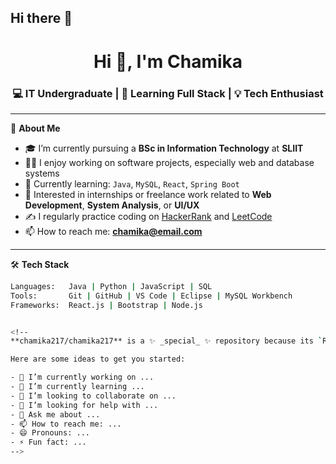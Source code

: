 ## Hi there 👋
<h1 align="center">Hi 👋, I'm Chamika</h1>
<h3 align="center">💻 IT Undergraduate | 🌱 Learning Full Stack | 💡 Tech Enthusiast</h3>

---

🌟 **About Me**

- 🎓 I’m currently pursuing a **BSc in Information Technology** at **SLIIT**
- 👨‍💻 I enjoy working on software projects, especially web and database systems
- 🧠 Currently learning: `Java`, `MySQL`, `React`, `Spring Boot`
- 💼 Interested in internships or freelance work related to **Web Development**, **System Analysis**, or **UI/UX**
- ✍️ I regularly practice coding on [HackerRank](https://www.hackerrank.com/) and [LeetCode](https://leetcode.com/)
- 📫 How to reach me: **chamika@email.com**

---

🛠️ **Tech Stack**

```bash
Languages:   Java | Python | JavaScript | SQL  
Tools:       Git | GitHub | VS Code | Eclipse | MySQL Workbench  
Frameworks:  React.js | Bootstrap | Node.js  


<!--
**chamika217/chamika217** is a ✨ _special_ ✨ repository because its `README.md` (this file) appears on your GitHub profile.

Here are some ideas to get you started:

- 🔭 I’m currently working on ...
- 🌱 I’m currently learning ...
- 👯 I’m looking to collaborate on ...
- 🤔 I’m looking for help with ...
- 💬 Ask me about ...
- 📫 How to reach me: ...
- 😄 Pronouns: ...
- ⚡ Fun fact: ...
-->
